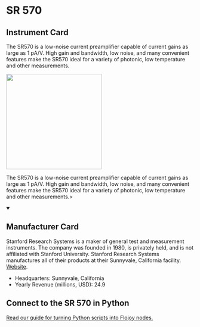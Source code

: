 
# SR 570

## Instrument Card

<div className="flex">

<div>

The SR570 is a low-noise current preamplifier capable of current gains as large as 1 pA/V. High gain and bandwidth, low noise, and many convenient features make the SR570 ideal for a variety of photonic, low temperature and other measurements.

</div>

<img width="256" src="https://v5.airtableusercontent.com/v1/19/19/1691539200000/30wTXn1dN3W0WAIpVFUNxA/HgqSd5hUGUckomgRbma5dYmlyjv9Yaok3-ymhEt9eZ1YJjHotz0CeNx-Wp5fCAQmMwdnU7TznJDHy6erGWUEd3EmyakwzAH0iO2pU4fHuyM/-iPEhVzYxXUc3mATUBtsrW6p3VRIZUQKE1YTqgp85es"/>

</div>

The SR570 is a low-noise current preamplifier capable of current gains as large as 1 pA/V. High gain and bandwidth, low noise, and many convenient features make the SR570 ideal for a variety of photonic, low temperature and other measurements.>

<details open>
<summary><h2>Manufacturer Card</h2></summary>

Stanford Research Systems is a maker of general test and measurement instruments. The company was founded in 1980, is privately held, and is not affiliated with Stanford University. Stanford Research Systems manufactures all of their products at their Sunnyvale, California facility. <a href="https://www.thinksrs.com/index.html">Website</a>.

<ul>
  <li>Headquarters: Sunnyvale, California</li>
  <li>Yearly Revenue (millions, USD): 24.9</li>
</ul>
</details>

## Connect to the SR 570 in Python

[Read our guide for turning Python scripts into Flojoy nodes.](https://docs.flojoy.ai/custom-nodes/creating-custom-node/)


